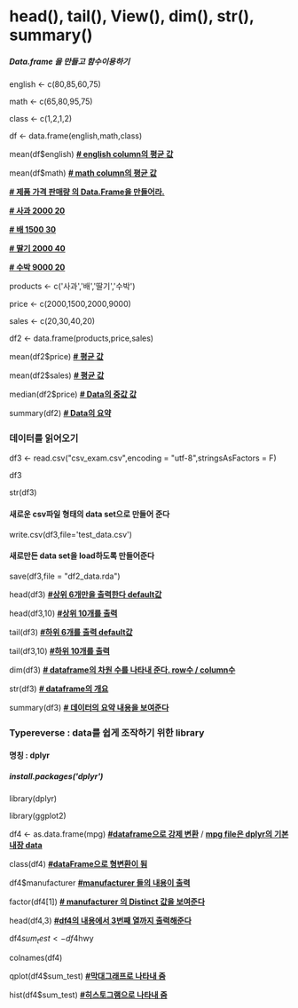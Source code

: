 # head(), tail(), View(), dim(), str(), summary()



##### Data.frame 을 만들고 함수이용하기 

english <- c(80,85,60,75)

math <- c(65,80,95,75)

class <- c(1,2,1,2)

df <- data.frame(english,math,class)

mean(df$english) **<u># english column의 평균 값</u>** 

mean(df$math) **<u># math column의 평균 값</u>** 

 

<u>**# 제품 가격 판매량  의 Data.Frame을 만들어라.**</u>

<u>**\# 사과 2000 20**</u>

<u>**\# 배   1500 30**</u>

<u>**\# 딸기 2000 40**</u>

<u>**\# 수박 9000 20**</u>

products <- c('사과','배','딸기','수박')

price <- c(2000,1500,2000,9000)

sales <- c(20,30,40,20)

df2 <- data.frame(products,price,sales)

mean(df2$price) **<u># 평균 값</u>**

mean(df2$sales) **<u># 평균 값</u>**

median(df2$price) **<u># Data의 중값 값</u>** 

summary(df2) **<u># Data의 요약</u>**

 

### 데이터를 읽어오기 

df3 <- read.csv("csv_exam.csv",encoding = "utf-8",stringsAsFactors = F)

df3

str(df3)

 

#### 새로운 csv파일 형태의 data set으로 만들어 준다

write.csv(df3,file='test_data.csv') 

#### 새로만든 data set을 load하도록 만들어준다

save(df3,file = "df2_data.rda") 

 

head(df3) **<u>#상위 6개만을 출력한다 default값</u>**

head(df3,10) **<u>#상위 10개를 출력</u>**

tail(df3) **<u>#하위 6개를 출력 default값</u>**

tail(df3,10) **<u>#하위 10개를 출력</u>**

dim(df3) **<u># dataframe의 차원 수를 나타내 준다. row수 / column수</u>**

str(df3) **<u># dataframe의 개요</u>**

summary(df3) **<u># 데이터의 요약 내용을 보여준다</u>**

 

### Typereverse : data를 쉽게 조작하기 위한 library

#### 명칭 : dplyr

##### install.packages('dplyr')

 

library(dplyr)

library(ggplot2)

 

df4 <- as.data.frame(mpg) **<u>#dataframe으로 강제 변환</u>** / **<u>mpg file은 dplyr의 기본 내장 data</u>**

class(df4) **<u>#dataFrame으로 형변환이 됨</u>**

df4$manufacturer **<u>#manufacturer 들의 내용이 출력</u>**

factor(df4[1]) **<u># manufacturer 의 Distinct 값을 보여준다</u>**

head(df4,3) **<u>#df4의 내용에서 3번째 열까지 출력해준다</u>**

 

df4$sum_test <- df4$hwy

colnames(df4)

qplot(df4$sum_test) **<u>#막대그래프로 나타내 줌</u>**

hist(df4$sum_test) **<u>#히스토그램으로 나타내 줌</u>**

 

